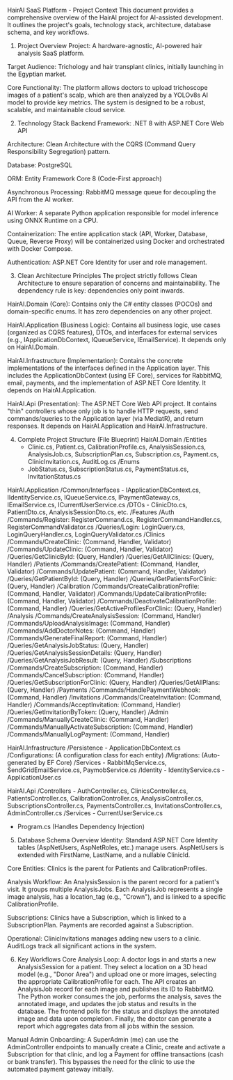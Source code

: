 HairAI SaaS Platform - Project Context
This document provides a comprehensive overview of the HairAI project for AI-assisted development. It outlines the project's goals, technology stack, architecture, database schema, and key workflows.

1. Project Overview
Project: A hardware-agnostic, AI-powered hair analysis SaaS platform.

Target Audience: Trichology and hair transplant clinics, initially launching in the Egyptian market.

Core Functionality: The platform allows doctors to upload trichoscope images of a patient's scalp, which are then analyzed by a YOLOv8s AI model to provide key metrics. The system is designed to be a robust, scalable, and maintainable cloud service.

2. Technology Stack
Backend Framework: .NET 8 with ASP.NET Core Web API

Architecture: Clean Architecture with the CQRS (Command Query Responsibility Segregation) pattern.

Database: PostgreSQL

ORM: Entity Framework Core 8 (Code-First approach)

Asynchronous Processing: RabbitMQ message queue for decoupling the API from the AI worker.

AI Worker: A separate Python application responsible for model inference using ONNX Runtime on a CPU.

Containerization: The entire application stack (API, Worker, Database, Queue, Reverse Proxy) will be containerized using Docker and orchestrated with Docker Compose.

Authentication: ASP.NET Core Identity for user and role management.

3. Clean Architecture Principles
The project strictly follows Clean Architecture to ensure separation of concerns and maintainability. The dependency rule is key: dependencies only point inwards.

HairAI.Domain (Core): Contains only the C# entity classes (POCOs) and domain-specific enums. It has zero dependencies on any other project.

HairAI.Application (Business Logic): Contains all business logic, use cases (organized as CQRS features), DTOs, and interfaces for external services (e.g., IApplicationDbContext, IQueueService, IEmailService). It depends only on HairAI.Domain.

HairAI.Infrastructure (Implementation): Contains the concrete implementations of the interfaces defined in the Application layer. This includes the ApplicationDbContext (using EF Core), services for RabbitMQ, email, payments, and the implementation of ASP.NET Core Identity. It depends on HairAI.Application.

HairAI.Api (Presentation): The ASP.NET Core Web API project. It contains "thin" controllers whose only job is to handle HTTP requests, send commands/queries to the Application layer (via MediatR), and return responses. It depends on HairAI.Application and HairAI.Infrastructure.

4. Complete Project Structure (File Blueprint)
HairAI.Domain
/Entities
    - Clinic.cs, Patient.cs, CalibrationProfile.cs, AnalysisSession.cs, AnalysisJob.cs, SubscriptionPlan.cs, Subscription.cs, Payment.cs, ClinicInvitation.cs, AuditLog.cs
/Enums
    - JobStatus.cs, SubscriptionStatus.cs, PaymentStatus.cs, InvitationStatus.cs

HairAI.Application
/Common/Interfaces
    - IApplicationDbContext.cs, IIdentityService.cs, IQueueService.cs, IPaymentGateway.cs, IEmailService.cs, ICurrentUserService.cs
/DTOs
    - ClinicDto.cs, PatientDto.cs, AnalysisSessionDto.cs, etc.
/Features
    /Auth
        /Commands/Register: RegisterCommand.cs, RegisterCommandHandler.cs, RegisterCommandValidator.cs
        /Queries/Login: LoginQuery.cs, LoginQueryHandler.cs, LoginQueryValidator.cs
    /Clinics
        /Commands/CreateClinic: (Command, Handler, Validator)
        /Commands/UpdateClinic: (Command, Handler, Validator)
        /Queries/GetClinicById: (Query, Handler)
        /Queries/GetAllClinics: (Query, Handler)
    /Patients
        /Commands/CreatePatient: (Command, Handler, Validator)
        /Commands/UpdatePatient: (Command, Handler, Validator)
        /Queries/GetPatientById: (Query, Handler)
        /Queries/GetPatientsForClinic: (Query, Handler)
    /Calibration
        /Commands/CreateCalibrationProfile: (Command, Handler, Validator)
        /Commands/UpdateCalibrationProfile: (Command, Handler, Validator)
        /Commands/DeactivateCalibrationProfile: (Command, Handler)
        /Queries/GetActiveProfilesForClinic: (Query, Handler)
    /Analysis
        /Commands/CreateAnalysisSession: (Command, Handler)
        /Commands/UploadAnalysisImage: (Command, Handler)
        /Commands/AddDoctorNotes: (Command, Handler)
        /Commands/GenerateFinalReport: (Command, Handler)
        /Queries/GetAnalysisJobStatus: (Query, Handler)
        /Queries/GetAnalysisSessionDetails: (Query, Handler)
        /Queries/GetAnalysisJobResult: (Query, Handler)
    /Subscriptions
        /Commands/CreateSubscription: (Command, Handler)
        /Commands/CancelSubscription: (Command, Handler)
        /Queries/GetSubscriptionForClinic: (Query, Handler)
        /Queries/GetAllPlans: (Query, Handler)
    /Payments
        /Commands/HandlePaymentWebhook: (Command, Handler)
    /Invitations
        /Commands/CreateInvitation: (Command, Handler)
        /Commands/AcceptInvitation: (Command, Handler)
        /Queries/GetInvitationByToken: (Query, Handler)
    /Admin
        /Commands/ManuallyCreateClinic: (Command, Handler)
        /Commands/ManuallyActivateSubscription: (Command, Handler)
        /Commands/ManuallyLogPayment: (Command, Handler)

HairAI.Infrastructure
/Persistence
    - ApplicationDbContext.cs
    /Configurations: (A configuration class for each entity)
    /Migrations: (Auto-generated by EF Core)
/Services
    - RabbitMqService.cs, SendGridEmailService.cs, PaymobService.cs
/Identity
    - IdentityService.cs
    - ApplicationUser.cs

HairAI.Api
/Controllers
    - AuthController.cs, ClinicsController.cs, PatientsController.cs, CalibrationController.cs, AnalysisController.cs, SubscriptionsController.cs, PaymentsController.cs, InvitationsController.cs, AdminController.cs
/Services
    - CurrentUserService.cs
- Program.cs (Handles Dependency Injection)

5. Database Schema Overview
Identity: Standard ASP.NET Core Identity tables (AspNetUsers, AspNetRoles, etc.) manage users. AspNetUsers is extended with FirstName, LastName, and a nullable ClinicId.

Core Entities: Clinics is the parent for Patients and CalibrationProfiles.

Analysis Workflow: An AnalysisSession is the parent record for a patient's visit. It groups multiple AnalysisJobs. Each AnalysisJob represents a single image analysis, has a location_tag (e.g., "Crown"), and is linked to a specific CalibrationProfile.

Subscriptions: Clinics have a Subscription, which is linked to a SubscriptionPlan. Payments are recorded against a Subscription.

Operational: ClinicInvitations manages adding new users to a clinic. AuditLogs track all significant actions in the system.

6. Key Workflows
Core Analysis Loop: A doctor logs in and starts a new AnalysisSession for a patient. They select a location on a 3D head model (e.g., "Donor Area") and upload one or more images, selecting the appropriate CalibrationProfile for each. The API creates an AnalysisJob record for each image and publishes its ID to RabbitMQ. The Python worker consumes the job, performs the analysis, saves the annotated image, and updates the job status and results in the database. The frontend polls for the status and displays the annotated image and data upon completion. Finally, the doctor can generate a report which aggregates data from all jobs within the session.

Manual Admin Onboarding: A SuperAdmin (me) can use the AdminController endpoints to manually create a Clinic, create and activate a Subscription for that clinic, and log a Payment for offline transactions (cash or bank transfer). This bypasses the need for the clinic to use the automated payment gateway initially.